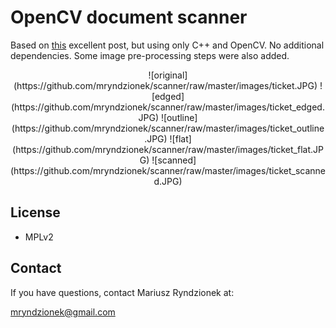 OpenCV document scanner
=======================

Based on [this](http://www.pyimagesearch.com/2014/09/01/build-kick-ass-mobile-document-scanner-just-5-minutes/) excellent post,
but using only C++ and OpenCV. No additional dependencies.
Some image pre-processing steps were also added.

<p align="center">
![original](https://github.com/mryndzionek/scanner/raw/master/images/ticket.JPG)
![edged](https://github.com/mryndzionek/scanner/raw/master/images/ticket_edged.JPG)
![outline](https://github.com/mryndzionek/scanner/raw/master/images/ticket_outline.JPG)
![flat](https://github.com/mryndzionek/scanner/raw/master/images/ticket_flat.JPG)
![scanned](https://github.com/mryndzionek/scanner/raw/master/images/ticket_scanned.JPG)
</p>

License
-------
  - MPLv2

Contact
-------
If you have questions, contact Mariusz Ryndzionek at:

<mryndzionek@gmail.com>
